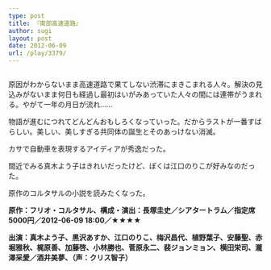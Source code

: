 ```yaml
---
type: post
title: 『南部高速道路』
author: sugi
layout: post
date: 2012-06-09
url: /play/3379/
---
```

<img src="http://i2.wp.com/asharpminor.com/wp-content/uploads/2012/06/fly_t_120604_nanbukousokudouro_omoteura_pm_img_2.jpg?resize=170%2C240" alt="" title="南部高速鉄道" class="alignleft size-full wp-image-3380" data-recalc-dims="1" />

原因がわからないまま高速道路で果てしない渋滞にまきこまれる人々。解決の見込みがないまま何日も経過し最初はいがみあっていた人々の間には連帯がうまれる。やがて一年の月日が流れ……

物語が進むにつれてどんどんおもしろくなっていった。だからラストが一番すばらしい。美しい、美しすぎる共同体の誕生とそのあっけない消滅。

カサで自動車を表現するアイディアが秀逸だった。

間近でみる真木よう子はきれいだったけど、ぼくは江口のりこが好みなのだった。

原作のコルタサルの小説を読みたくなった。

**原作：フリオ・コルタサル、構成・演出：長塚圭史／シアタートラム／指定席5000円／2012-06-09 18:00／★★★★**

**出演：真木よう子、黒沢あすか、江口のりこ、梅沢昌代、植野葉子、安藤聖、赤堀雅秋、梶原善、加藤啓、小林勝也、菅原永二、裴ジョンミョン、横田栄司、瀧澤采愛／酒井美夢、（声：クリス智子）**
